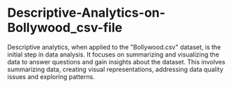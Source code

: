 # Descriptive-Analytics-on-Bollywood_csv-file
 Descriptive analytics, when applied to the "Bollywood.csv" dataset, is the initial step in data analysis. It focuses on summarizing and visualizing the data to answer questions and gain insights about the dataset. This involves summarizing data, creating visual representations, addressing data quality issues and exploring patterns.
